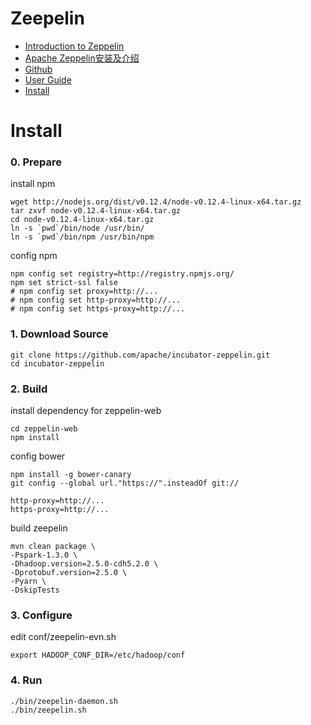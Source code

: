 # Zeepelin
- [Introduction to Zeppelin](http://events.linuxfoundation.org/sites/events/files/slides/Zeppelin_ApacheCon2015_0.pdf)
- [Apache Zeppelin安装及介绍](http://blog.csdn.net/pelick/article/details/45934993)
- [Github](https://github.com/apache/incubator-zeppelin)
- [User Guide](http://zeppelin.incubator.apache.org/docs/index.html)
- [Install](http://zeppelin.incubator.apache.org/docs/install/install.html)

# Install
### 0. Prepare
install npm
```
wget http://nodejs.org/dist/v0.12.4/node-v0.12.4-linux-x64.tar.gz
tar zxvf node-v0.12.4-linux-x64.tar.gz
cd node-v0.12.4-linux-x64.tar.gz
ln -s `pwd`/bin/node /usr/bin/
ln -s `pwd`/bin/npm /usr/bin/npm
```

config npm
```
npm config set registry=http://registry.npmjs.org/
npm set strict-ssl false
# npm config set proxy=http://...
# npm config set http-proxy=http://...
# npm config set https-proxy=http://...
```

### 1. Download Source
```
git clone https://github.com/apache/incubator-zeppelin.git
cd incubator-zeppelin
```

### 2. Build
install dependency for zeppelin-web
```
cd zeppelin-web
npm install
```

config bower
```
npm install -g bower-canary
git config --global url."https://".insteadOf git://

http-proxy=http://...
https-proxy=http://...
```

build zeepelin
```
mvn clean package \
-Pspark-1.3.0 \
-Dhadoop.version=2.5.0-cdh5.2.0 \
-Dprotobuf.version=2.5.0 \
-Pyarn \
-DskipTests
```

### 3. Configure
edit conf/zeepelin-evn.sh
```
export HADOOP_CONF_DIR=/etc/hadoop/conf
```

### 4. Run
```
./bin/zeepelin-daemon.sh
./bin/zeepelin.sh
```
